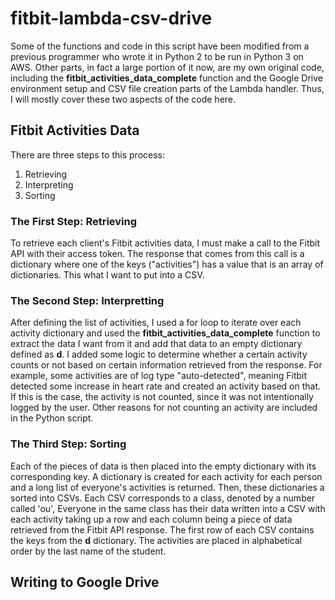 # fitbit-lambda-csv-drive
Some of the functions and code in this script have been modified from a previous programmer who wrote it in Python 2 to be run in Python 3 on AWS. Other parts, in fact a large portion of it now, are my own original code, including the __fitbit_activities_data_complete__ function and the Google Drive environment setup and CSV file creation parts of the Lambda handler. Thus, I will mostly cover these two aspects of the code here.

## Fitbit Activities Data
There are three steps to this process:
1. Retrieving
2. Interpreting
3. Sorting

### The First Step: Retrieving
To retrieve each client's Fitbit activities data, I must make a call to the Fitbit API with their access token. The response that comes from this call is a dictionary where one of the keys ("activities") has a value that is an array of dictionaries. This what I want to put into a CSV.

### The Second Step: Interpretting
After defining the list of activities, I used a for loop to iterate over each activity dictionary and used the __fitbit_activities_data_complete__ function to extract the data I want from it and add that data to an empty dictionary defined as __d__. I added some logic to determine whether a certain activity counts or not based on certain information retrieved from the response. For example, some activities are of log type "auto-detected", meaning Fitbit detected some increase in heart rate and created an activity based on that. If this is the case, the activity is not counted, since it was not intentionally logged by the user. Other reasons for not counting an activity are included in the Python script.

### The Third Step: Sorting
Each of the pieces of data is then placed into the empty dictionary with its corresponding key. A dictionary is created for each activity for each person and a long list of everyone's activities is returned. Then, these dictionaries a sorted into CSVs. Each CSV corresponds to a class, denoted by a number called 'ou', Everyone in the same class has their data written into a CSV with each activity taking up a row and each column being a piece of data retrieved from the Fitbit API response. The first row of each CSV contains the keys from the __d__ dictionary. The activities are placed in alphabetical order by the last name of the student.

## Writing to Google Drive

